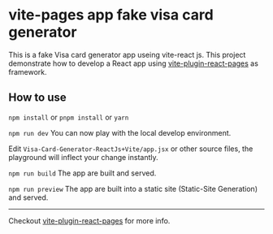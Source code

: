 # vite-pages app fake  visa card generator

This is a fake Visa card  generator  app useing  vite-react js.
This project demonstrate how to develop a React app using [vite-plugin-react-pages](https://github.com/vitejs/vite-plugin-react-pages) as framework.

## How to use

`npm install` or `pnpm install` or `yarn`

`npm run dev` You can now play with the local develop environment.

Edit `Visa-Card-Generator-ReactJs+Vite/app.jsx` or other source files, the playground will inflect your change instantly.

`npm run build` The app are built and served.

`npm run preview` The app are built into a static site (Static-Site Generation) and served.

---

Checkout [vite-plugin-react-pages](https://github.com/vitejs/vite-plugin-react-pages) for more info.
